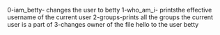 0-iam_betty- changes the user to betty
1-who_am_i- printsthe effective username of the current user
2-groups-prints all the groups the current user is a part of
3-changes owner of the file hello to the user betty
